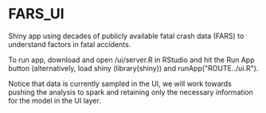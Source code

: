 # FARS_UI
Shiny app using decades of publicly available fatal crash data (FARS) to understand factors in fatal accidents.

To run app, download and open /ui/server.R in RStudio and hit the Run App button (alternatively, load shiny (library(shiny)) and runApp("ROUTE../ui.R"). 

Notice that data is currently sampled in the UI, we will work towards pushing the analysis to spark and retaining only the necessary information for the model in the UI layer. 
